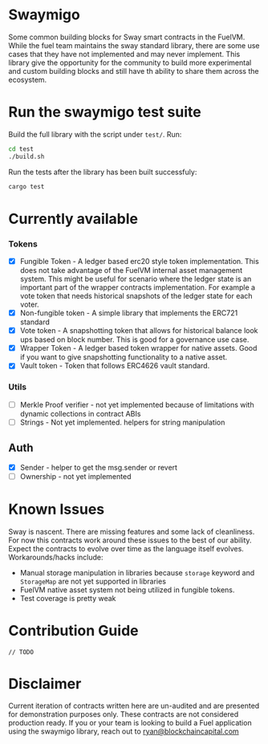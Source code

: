# Swaymigo 
Some common building blocks for Sway smart contracts in the FuelVM. While the fuel team maintains the sway standard library, there are some use cases that they have not implemented and may never implement. This library give the opportunity for the community to build more experimental and custom building blocks and still have th ability to share them across the ecosystem.


# Run the swaymigo test suite 

Build the full library with the script under `test/`. Run: 
``` sh
cd test
./build.sh
```

Run the tests after the library has been built successfuly: 
``` sh 
cargo test 
```

# Currently available
### Tokens
- [x] Fungible Token - A ledger based erc20 style token implementation. This does not take advantage of the FuelVM internal asset management system. This might be useful for scenario where the ledger state is an important part of the wrapper contracts implementation. For example a vote token that needs historical snapshots of the ledger state for each voter. 
- [x] Non-fungible token - A simple library that implements the ERC721 standard
- [x] Vote token - A snapshotting token that allows for historical balance look ups based on block number. This is good for a governance use case. 
- [x] Wrapper Token - A ledger based token wrapper for native assets. Good if you want to give snapshotting functionality to a native asset. 
- [x] Vault token - Token that follows ERC4626 vault standard. 
### Utils
- [ ] Merkle Proof verifier - not yet implemented because of limitations with dynamic collections in contract ABIs
- [ ] Strings - Not yet implemented. helpers for string manipulation

## Auth
- [x] Sender - helper to get the msg.sender or revert
- [ ] Ownership - not yet implemented

# Known Issues
Sway is nascent. There are missing features and some lack of cleanliness. For now this contracts work around these issues to the best of our ability. Expect the contracts to evolve over time as the language itself evolves.
Workarounds/hacks include: 
- Manual storage manipulation in libraries because `storage` keyword and `StorageMap` are not yet supported in libraries
- FuelVM native asset system not being utilized in fungible tokens. 
- Test coverage is pretty weak

# Contribution Guide
`// TODO` 

# Disclaimer
Current iteration of contracts written here are un-audited and are presented for demonstration purposes only. These contracts are not considered production ready. If you or your team is looking to build a Fuel application using the swaymigo library, reach out to ryan@blockchaincapital.com

